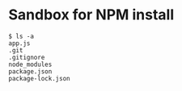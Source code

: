 # Sandbox for NPM install

```shell
$ ls -a
app.js
.git
.gitignore
node_modules
package.json
package-lock.json
```

